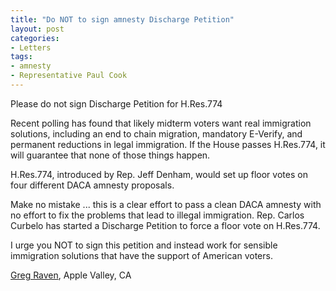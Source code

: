```yaml
---
title: "Do NOT to sign amnesty Discharge Petition"
layout: post
categories:
- Letters
tags:
- amnesty
- Representative Paul Cook
---
```


Please do not sign Discharge Petition for H.Res.774

Recent polling has found that likely midterm voters want real immigration solutions, including an end to chain migration, mandatory E-Verify, and permanent reductions in legal immigration. If the House passes H.Res.774, it will guarantee that none of those things happen.

H.Res.774, introduced by Rep. Jeff Denham, would set up floor votes on four different DACA amnesty proposals.

Make no mistake ... this is a clear effort to pass a clean DACA amnesty with no effort to fix the problems that lead to illegal immigration. Rep. Carlos Curbelo has started a Discharge Petition to force a floor vote on H.Res.774.

I urge you NOT to sign this petition and instead work for sensible immigration solutions that have the support of American voters.

[Greg Raven](https://www.gregraven.org/), Apple Valley, CA